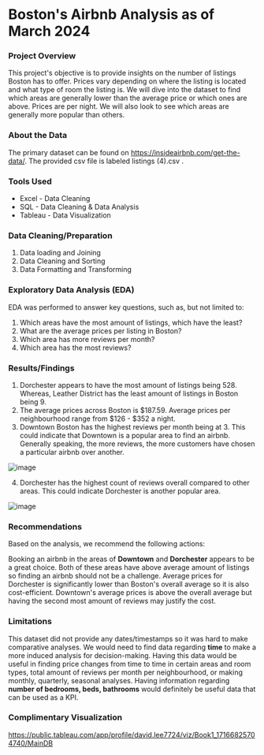 # Boston's Airbnb Analysis as of March 2024

### Project Overview

This project's objective is to provide insights on the number of listings Boston has to offer. Prices vary depending on where the listing is located and what type of room the listing is. We will dive into the dataset to find which areas are generally lower than the average price or which ones are above. Prices are per night. We will also look to see which areas are generally more popular than others.

### About the Data

The primary dataset can be found on <https://insideairbnb.com/get-the-data/>. The provided csv file is labeled listings (4).csv . 

### Tools Used

- Excel - Data Cleaning
- SQL - Data Cleaning & Data Analysis
- Tableau - Data Visualization

### Data Cleaning/Preparation

1. Data loading and Joining
2. Data Cleaning and Sorting
3. Data Formatting and Transforming

### Exploratory Data Analysis (EDA)

EDA was performed to answer key questions, such as, but not limited to:

1. Which areas have the most amount of listings, which have the least?
2. What are the average prices per listing in Boston?
3. Which area has more reviews per month?
4. Which area has the most reviews?

### Results/Findings

1. Dorchester appears to have the most amount of listings being 528. Whereas, Leather District has the least amount of listings in Boston being 9.
2. The average prices across Boston is $187.59. Average prices per neighbourhood range from $126 - $352 a night.
3. Downtown Boston has the highest reviews per month being at 3. This could indicate that Downtown is a popular area to find an airbnb. Generally speaking, the more reviews, the more customers have chosen a particular airbnb over another. 

![image](https://github.com/DavidsDatabase/Bostonairbnb/assets/156726833/a57f920e-b7ad-4654-aa1a-f0432777604b)

4. Dorchester has the highest count of reviews overall compared to other areas. This could indicate Dorchester is another popular area. 
   
![image](https://github.com/DavidsDatabase/Bostonairbnb/assets/156726833/ce4ec9ed-8752-413a-9e30-a5d88e4c85a3)



### Recommendations

Based on the analysis, we recommend the following actions:

Booking an airbnb in the areas of **Downtown** and **Dorchester** appears to be a great choice. Both of these areas have above average amount of listings so finding an airbnb should not be a challenge. Average prices for Dorchester is significantly lower than Boston's overall average so it is also cost-efficient. Downtown's average prices is above the overall average but having the second most amount of reviews may justify the cost. 

### Limitations

This dataset did not provide any dates/timestamps so it was hard to make comparative analyses. We would need to find data regarding **time** to make a more induced analysis for decision-making. Having this data would be useful in finding price changes from time to time in certain areas and room types, total amount of reviews per month per neighbourhood, or making monthly, quarterly, seasonal analyses. Having information regarding **number of bedrooms, beds, bathrooms** would definitely be useful data that can be used as a KPI. 

### Complimentary Visualization

<https://public.tableau.com/app/profile/david.lee7724/viz/Book1_17166825704740/MainDB>











